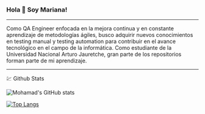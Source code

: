 ### Hola 👋 Soy Mariana!

---

Como QA Engineer enfocada en la mejora continua y en constante aprendizaje de metodologías ágiles, busco adquirir nuevos conocimientos en testing manual y testing automation para contribuir en el avance tecnológico en el campo de la informática.
Como estudiante de la Universidad Nacional Arturo Jauretche, gran parte de los repositorios forman parte de mi aprendizaje.


---
💹 Github Stats

![Mohamad's GitHub stats](https://github-readme-stats.vercel.app/api?username=Maarlopez&show_icons=true&theme=radical)

[![Top Langs](https://github-readme-stats.vercel.app/api/top-langs/?username=Maarlopez&theme=radical)](https://github.com/anuraghazra/github-readme-stats)

